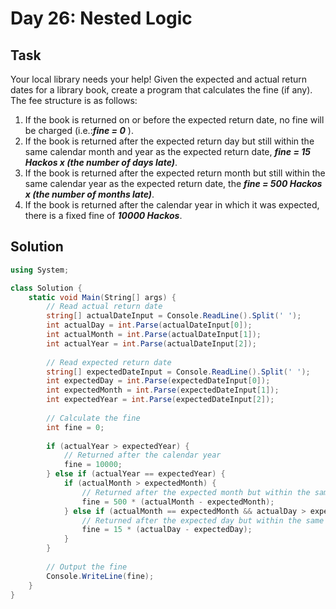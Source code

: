 ﻿# Day 26: Nested Logic

## Task

Your local library needs your help! Given the expected and actual return dates for a library book, create a program that calculates the fine (if any). The fee structure is as follows:

1. If the book is returned on or before the expected return date, no fine will be charged (i.e.:**_fine = 0_** ).
2. If the book is returned after the expected return day but still within the same calendar month and year as the expected return date, **_fine = 15 Hackos x (the number of days late)_**.
3. If the book is returned after the expected return month but still within the same calendar year as the expected return date, the **_fine = 500 Hackos x (the number of months late)_**.
4. If the book is returned after the calendar year in which it was expected, there is a fixed fine of **_10000 Hackos_**.

## Solution

```csharp
using System;

class Solution {
    static void Main(String[] args) {
        // Read actual return date
        string[] actualDateInput = Console.ReadLine().Split(' ');
        int actualDay = int.Parse(actualDateInput[0]);
        int actualMonth = int.Parse(actualDateInput[1]);
        int actualYear = int.Parse(actualDateInput[2]);
        
        // Read expected return date
        string[] expectedDateInput = Console.ReadLine().Split(' ');
        int expectedDay = int.Parse(expectedDateInput[0]);
        int expectedMonth = int.Parse(expectedDateInput[1]);
        int expectedYear = int.Parse(expectedDateInput[2]);
        
        // Calculate the fine
        int fine = 0;
        
        if (actualYear > expectedYear) {
            // Returned after the calendar year
            fine = 10000;
        } else if (actualYear == expectedYear) {
            if (actualMonth > expectedMonth) {
                // Returned after the expected month but within the same year
                fine = 500 * (actualMonth - expectedMonth);
            } else if (actualMonth == expectedMonth && actualDay > expectedDay) {
                // Returned after the expected day but within the same month and year
                fine = 15 * (actualDay - expectedDay);
            }
        }
        
        // Output the fine
        Console.WriteLine(fine);
    }
}
```
